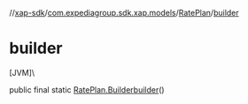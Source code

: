 //[xap-sdk](../../../index.md)/[com.expediagroup.sdk.xap.models](../index.md)/[RatePlan](index.md)/[builder](builder.md)

# builder

[JVM]\

public final static [RatePlan.Builder](-builder/index.md)[builder](builder.md)()
